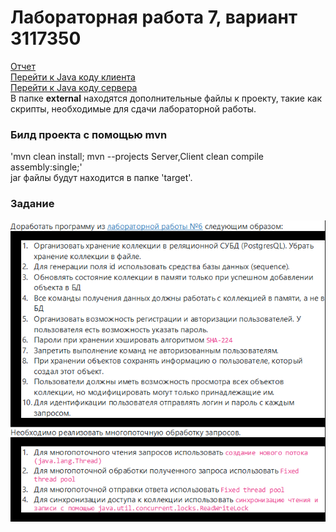 # Лабораторная работа 7, вариант 3117350

[Отчет](task/lab7.docx)  
[Перейти к Java коду клиента](Client/src/main/java)  
[Перейти к Java коду сервера](Server/src/main/java)  
В папке __external__ находятся дополнительные файлы к проекту, такие как
скрипты, необходимые для сдачи лабораторной работы.

### Билд проекта с помощью mvn
'mvn clean install; mvn --projects Server,Client clean compile assembly:single;'  
jar файлы будут находится в папке 'target'.

### Задание
![img_1.png](task/img_1.png)